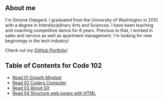 ## About me
I'm Simone Odegard. I graduated from the University of Washington in 2012 with a degree in Interdisciplinary Arts and Sciences. I have been teaching and coaching competitive dance for 6 years. Previous to that, I worked in sales and service as well as apartment management. I'm looking for new beginnings in the tech industry!

Check out my [GitHub Portfolio](https://github.com/SimoneOdegard)!

## Table of Contents for Code 102
- [Read 01 Growth Mindset](class01.md)
- [Read 02 Coders Computer](class02.md)
- [Read 03 About Git](class03.md)
- [Read 04 Structure web pages with HTML](class04.md)
